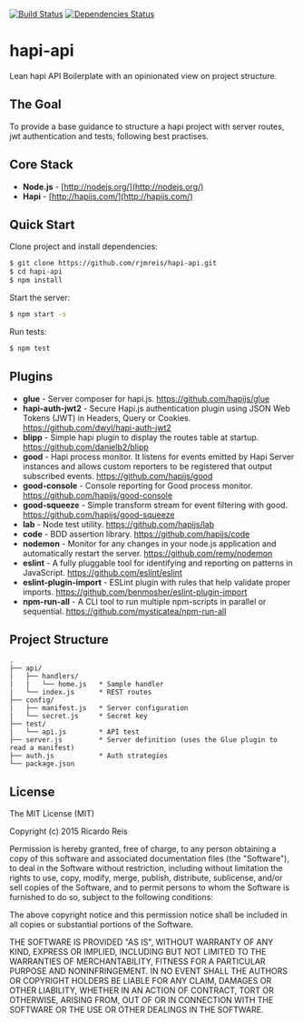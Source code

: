 [![Build Status](https://secure.travis-ci.org/rjmreis/hapi-api.svg)](http://travis-ci.org/rjmreis/hapi-api)
[![Dependencies Status](https://david-dm.org/rjmreis/hapi-api.svg)](https://david-dm.org/rjmreis/hapi-api)

# hapi-api
Lean hapi API Boilerplate with an opinionated view on project structure.

## The Goal
To provide a base guidance to structure a hapi project with server routes, jwt authentication and tests, following best practises.

## Core Stack

- **Node.js** - [http://nodejs.org/](http://nodejs.org/)
- **Hapi** - [http://hapijs.com/](http://hapijs.com/)

## Quick Start

Clone project and install dependencies:
```bash
$ git clone https://github.com/rjmreis/hapi-api.git
$ cd hapi-api
$ npm install
```

Start the server:
```bash
$ npm start -s
```

Run tests:
```bash
$ npm test
```

## Plugins

- **glue** - Server composer for hapi.js.
https://github.com/hapijs/glue
- **hapi-auth-jwt2** - Secure Hapi.js authentication plugin using JSON Web Tokens (JWT) in Headers, Query or Cookies.
https://github.com/dwyl/hapi-auth-jwt2
- **blipp** - Simple hapi plugin to display the routes table at startup.
https://github.com/danielb2/blipp
- **good** - Hapi process monitor. It listens for events emitted by Hapi Server instances and allows custom reporters to be registered that output subscribed events.
https://github.com/hapijs/good
- **good-console** - Console reporting for Good process monitor.
https://github.com/hapijs/good-console
- **good-squeeze** - Simple transform stream for event filtering with good.
https://github.com/hapijs/good-squeeze
- **lab** - Node test utility.
https://github.com/hapijs/lab
- **code** - BDD assertion library.
https://github.com/hapijs/code
- **nodemon** - Monitor for any changes in your node.js application and automatically restart the server.
https://github.com/remy/nodemon
- **eslint** - A fully pluggable tool for identifying and reporting on patterns in JavaScript.
https://github.com/eslint/eslint
- **eslint-plugin-import** - ESLint plugin with rules that help validate proper imports.
https://github.com/benmosher/eslint-plugin-import
- **npm-run-all** - A CLI tool to run multiple npm-scripts in parallel or sequential.
https://github.com/mysticatea/npm-run-all

## Project Structure
```
.
├── api/
|   ├── handlers/
|   |   └── home.js   * Sample handler
|   └── index.js      * REST routes
├── config/
|   ├── manifest.js   * Server configuration
|   └── secret.js     * Secret key
├── test/
|   └── api.js        * API test
├── server.js         * Server definition (uses the Glue plugin to read a manifest)
├── auth.js           * Auth strategies
└── package.json
```

## License
The MIT License (MIT)

Copyright (c) 2015 Ricardo Reis

Permission is hereby granted, free of charge, to any person obtaining a copy
of this software and associated documentation files (the "Software"), to deal
in the Software without restriction, including without limitation the rights
to use, copy, modify, merge, publish, distribute, sublicense, and/or sell
copies of the Software, and to permit persons to whom the Software is
furnished to do so, subject to the following conditions:

The above copyright notice and this permission notice shall be included in all
copies or substantial portions of the Software.

THE SOFTWARE IS PROVIDED "AS IS", WITHOUT WARRANTY OF ANY KIND, EXPRESS OR
IMPLIED, INCLUDING BUT NOT LIMITED TO THE WARRANTIES OF MERCHANTABILITY,
FITNESS FOR A PARTICULAR PURPOSE AND NONINFRINGEMENT. IN NO EVENT SHALL THE
AUTHORS OR COPYRIGHT HOLDERS BE LIABLE FOR ANY CLAIM, DAMAGES OR OTHER
LIABILITY, WHETHER IN AN ACTION OF CONTRACT, TORT OR OTHERWISE, ARISING FROM,
OUT OF OR IN CONNECTION WITH THE SOFTWARE OR THE USE OR OTHER DEALINGS IN THE
SOFTWARE.